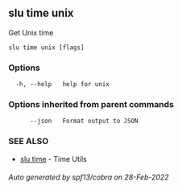 ## slu time unix

Get Unix time

```
slu time unix [flags]
```

### Options

```
  -h, --help   help for unix
```

### Options inherited from parent commands

```
      --json   Format output to JSON
```

### SEE ALSO

* [slu time](slu_time.md)	 - Time Utils

###### Auto generated by spf13/cobra on 28-Feb-2022
